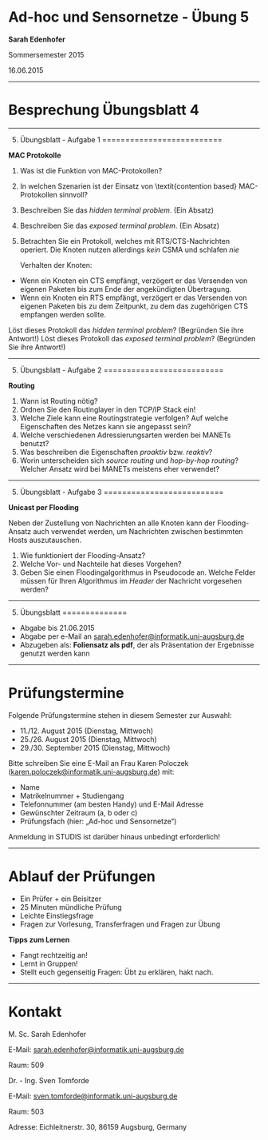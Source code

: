 # Ad-hoc und Sensornetze - Übung 5


**Sarah Edenhofer**


Sommersemester 2015

16.06.2015

---

# Besprechung Übungsblatt 4

---



5. Übungsblatt - Aufgabe 1
==========================

**MAC Protokolle**

1. Was ist die Funktion von MAC-Protokollen?
2. In welchen Szenarien ist der Einsatz von \textit{contention based} MAC-Protokollen sinnvoll?
3. Beschreiben Sie das *hidden terminal problem*. (Ein Absatz)
4. Beschreiben Sie das *exposed terminal problem*. (Ein Absatz)
5. Betrachten Sie ein Protokoll, welches mit RTS/CTS-Nachrichten operiert. Die Knoten nutzen allerdings *kein* CSMA und schlafen *nie*

    Verhalten der Knoten:
		
 - Wenn ein Knoten ein CTS empfängt, verzögert er das Versenden von eigenen Paketen bis zum Ende der angekündigten Übertragung.
 - Wenn ein Knoten ein RTS empfängt, verzögert er das Versenden von eigenen Paketen bis zu dem Zeitpunkt, zu dem das zugehörigen CTS empfangen werden sollte.
	
Löst dieses Protokoll das *hidden terminal problem*? (Begründen Sie ihre Antwort!)
Löst dieses Protokoll das *exposed terminal problem*? (Begründen Sie ihre Antwort!)



---

5. Übungsblatt - Aufgabe 2
==========================

**Routing**

1. Wann ist Routing nötig?
2. Ordnen Sie den Routinglayer in den TCP/IP Stack ein!
3. Welche Ziele kann eine Routingstrategie verfolgen? Auf welche Eigenschaften des Netzes kann sie angepasst sein?
4. Welche verschiedenen Adressierungsarten werden bei MANETs benutzt?
5. Was beschreiben die Eigenschaften *proaktiv* bzw. *reaktiv*?
6. Worin unterscheiden sich *source routing* und *hop-by-hop routing*? Welcher Ansatz wird bei MANETs meistens eher verwendet?


---

5. Übungsblatt - Aufgabe 3
==========================

**Unicast per Flooding**

Neben der Zustellung von Nachrichten an alle Knoten kann der Flooding-Ansatz auch verwendet werden, um Nachrichten zwischen bestimmten Hosts auszutauschen.

1. Wie funktioniert der Flooding-Ansatz?
2. Welche Vor- und Nachteile hat dieses Vorgehen?
3. Geben Sie einen Floodingalgorithmus in Pseudocode an. Welche Felder müssen für Ihren Algorithmus im *Header* der Nachricht vorgesehen werden?


---


5. Übungsblatt
==============

- Abgabe bis 21.06.2015
- Abgabe per e-Mail an [sarah.edenhofer@informatik.uni-augsburg.de](mailto:sarah.edenhofer@informatik.uni-augsburg.de "sarah.edenhofer@informatik.uni-augsburg.de")
- Abzugeben als: 
  **Foliensatz als pdf**, der als Präsentation der Ergebnisse genutzt werden kann
  
---
Prüfungstermine
==================

Folgende Prüfungstermine stehen in diesem Semester zur Auswahl:

- 11./12. August 2015 (Dienstag, Mittwoch)
- 25./26. August 2015 (Dienstag, Mittwoch)
- 29./30. September 2015 (Dienstag, Mittwoch)

Bitte schreiben Sie eine E-Mail an Frau Karen Poloczek ([karen.poloczek@informatik.uni-augsburg.de](mailto:karen.poloczek@informatik.uni-augsburg.de "karen.poloczek@informatik.uni-augsburg.de")) mit:

- Name
- Matrikelnummer + Studiengang
- Telefonnummer (am besten Handy) und E-Mail Adresse
- Gewünschter Zeitraum (a, b oder c)
- Prüfungsfach (hier: „Ad-hoc und Sensornetze“)

Anmeldung in STUDIS ist darüber hinaus unbedingt erforderlich!

---

Ablauf der Prüfungen
===================

- Ein Prüfer + ein Beisitzer
- 25 Minuten mündliche Prüfung
- Leichte Einstiegsfrage
- Fragen zur Vorlesung, Transferfragen und Fragen zur Übung

**Tipps zum Lernen**

- Fangt rechtzeitig an!
- Lernt in Gruppen!
- Stellt euch gegenseitig Fragen: Übt zu erklären, hakt nach.


---


Kontakt
=======

M. Sc. Sarah Edenhofer 

E-Mail: [sarah.edenhofer@informatik.uni-augsburg.de](mailto:sarah.edenhofer@informatik.uni-augsburg.de)

Raum: 509



Dr. - Ing. Sven Tomforde

E-Mail: [sven.tomforde@informatik.uni-augsburg.de](mailto:sven.tomforde@informatik.uni-augsburg.de)

Raum: 503



Adresse: Eichleitnerstr. 30, 86159 Augsburg, Germany


